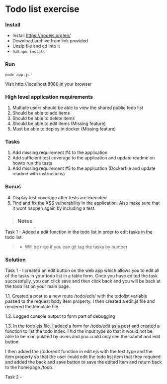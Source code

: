 # Todo list exercise

### Install

- Install https://nodejs.org/en/
- Download archive from link provided
- Unzip file and cd into it
- run `npm install`

### Run
`node app.js`

Visit http://localhost:8080 in your browser

### High level application requirements
1. Multiple users should be able to view the shared public todo list
2. Should be able to add items
3. Should be able to delete items
4. Should be able to edit items (Missing feature)
5. Must be able to deploy in docker (Missing feature)

### Tasks
1. Add missing requirement #4 to the application
2. Add sufficient test coverage to the application and update readme on howto run the tests
3. Add missing requirement #5 to the application (Dockerfile and update readme with instructions)

### Bonus
4. Display test coverage after tests are executed
5. Find and fix the XSS vulnerability in the application. Also make sure that it wont happen again by including a test.

> ### Notes

Task 1 - Added a edit function in the todo list in order to edit tasks in the todo list.


> - Will be nice if you can git tag the tasks by number

### Solution

Task 1 - I created an edit button on the web app which allows you to edit all of the tasks in your todo list in a table form. Once you have edited the task successfully, you can click save and then click back and you will be back at the todo list on your main page.

1.1. Created a post to a new route /todo/edit/ with the todolist variable passed to the request body item property. I then created a edit.js file and rendered the template file.

1.2. Logged console output to form part of debugging

1.3. In the todo.ejs file. I added a form for /todo/edit as a post and created a function to list the todo index. I hid the input type so that it would not be able to be manipulated by users and you could only see the submit and edit button.

I then added the /todo/edit function in edit.ejs with the text type and the item property so that the user could edit the todo list item that they required and added the back and save button to save the edited item and return back to the homepage /todo.

Task 2 - 
